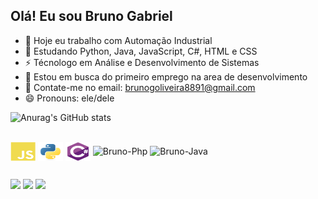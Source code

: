 ## Olá! Eu sou Bruno Gabriel

- 🔭 Hoje eu trabalho com Automação Industrial 
- 🌱 Estudando Python, Java, JavaScript, C#, HTML e CSS
- ⚡ Técnologo em Análise e Desenvolvimento de Sistemas
- 🤔 Estou em busca do primeiro emprego na area de desenvolvimento
- 💬 Contate-me no email: brunogoliveira8891@gmail.com
- 😄 Pronouns: ele/dele

![Anurag's GitHub stats](https://github-readme-stats.vercel.app/api?username=BruninhoG15&show_icons=true)
<div style="display: inline_block"><br>
  <img align="center" alt="Bruno-Js" height="30" width="40" src="https://raw.githubusercontent.com/devicons/devicon/master/icons/javascript/javascript-plain.svg">
  <img align="center" alt="Bruno-Python" height="30" width="40" src="https://raw.githubusercontent.com/devicons/devicon/master/icons/python/python-original.svg">
  <img align="center" alt="Bruno-Csharp" height="30" width="40" src="https://raw.githubusercontent.com/devicons/devicon/master/icons/csharp/csharp-original.svg">
  <img align="center" alt="Bruno-Php" height="30" width="40" src="https://cdn.jsdelivr.net/gh/devicons/devicon@latest/icons/php/php-original.svg">
  <img align="center" alt="Bruno-Java" height="30" width="40" src="https://cdn.jsdelivr.net/gh/devicons/devicon@latest/icons/java/java-plain-wordmark.svg" />
          
</div>

  ##

<div> 
  
  <a href="https://instagram.com/bruninhogoliveira" target="_blank"><img src="https://img.shields.io/badge/-Instagram-%23E4405F?style=for-the-badge&logo=instagram&logoColor=white" target="_blank"></a>
  <a href = "mailto:brunogoliveira8891@gmail.com"><img src="https://img.shields.io/badge/-Gmail-%23333?style=for-the-badge&logo=gmail&logoColor=white" target="_blank"></a>
  <a href="https://www.linkedin.com/in/bruno-gabriel-de-oliveira-530209207/" target="_blank"><img src="https://img.shields.io/badge/-LinkedIn-%230077B5?style=for-the-badge&logo=linkedin&logoColor=white" target="_blank"></a> 
  
</div>
